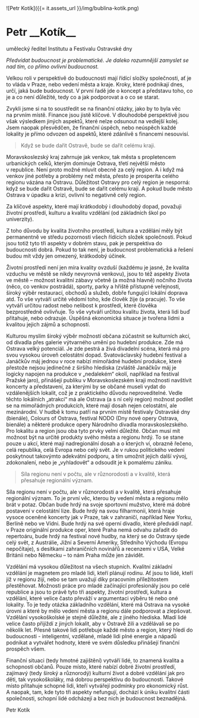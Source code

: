 <div class="persona">
![Petr Kotík]({{= it.assets_url }}/img/bublina-kotik.png)

  <div>
    <h1>Petr __Kotík__</h1>
    <span>umělecký ředitel Institutu a Festivalu Ostravské dny</span>
  </div>
</div>

*Předvídat budoucnost je problematické. Je daleko rozumnější zamyslet se nad tím, co přímo ovlivní budoucnost.*

Velkou roli v&nbsp;perspektivě do budoucnosti mají řídící složky společnosti, ať je to vláda v&nbsp;Praze, nebo vedení města a kraje. Kroky, které podnikají dnes, určí, jaká bude budoucnost. V&nbsp;první řadě jde o&nbsp;koncept a představu toho, co je a co není důležité, tedy co a jak podporovat a o&nbsp;co se starat.

Zvykli jsme si na&nbsp;to soustředit se na&nbsp;finanční otázky, jako by to byla věc na&nbsp;prvním místě. Finance jsou jistě klíčové. V&nbsp;dlouhodobé perspektivě jsou však výsledkem jiných aspektů, které nelze odsunout na&nbsp;vedlejší kolej. Jsem naopak přesvědčen, že finanční úspěch, nebo neúspěch každé lokality je přímo odvozen od aspektů, které zdánlivě s&nbsp;financemi nesouvisí.

> Když se bude dařit Ostravě, bude se dařit celému kraji.

Moravskoslezský kraj zahrnuje jak venkov, tak města s&nbsp;propletencem urbanických celků, kterým dominuje Ostrava, třetí největší město v&nbsp;republice. Není proto možné mluvit obecně za celý region. A&nbsp;i&nbsp;když má venkov jiné potřeby a problémy než města, přesto je prosperita celého regionu vázána na&nbsp;Ostravu. Důležitost Ostravy pro celý region je nesporná: když se bude dařit Ostravě, bude se dařit celému kraji. A&nbsp;pokud bude město Ostrava v&nbsp;úpadku a krizi, ovlivní to negativně celý region.

Za klíčové aspekty, které mají krátkodobý i&nbsp;dlouhodobý dopad, považuji životní prostředí, kulturu a kvalitu vzdělání (od základních škol po univerzity).

Z&nbsp;toho důvodu by kvalita životního prostředí, kultura a vzdělání měly být permanentně ve středu pozornosti všech řídících složek společnosti. Pokud jsou totiž tyto tři aspekty v&nbsp;dobrém stavu, pak je perspektiva do budoucnosti dobrá. Pokud to tak není, je budoucnost problematická a&nbsp;řešení budou mít vždy jen omezený, krátkodobý účinek.

Životní prostředí není jen míra kvality ovzduší (každému je jasné, že kvalita vzduchu ve městě se nikdy nevyrovná venkovu), jsou to též aspekty života ve městě – možnost kvalitní zábavy včetně (a možná hlavně) nočního života (něco, co venkov postrádá), sporty, parky a hřiště přístupné veřejnosti, široký výběr restaurací, obchodů a služeb, dobře fungující lokální doprava atd. To vše vytváří určité vědomí toho, kde člověk žije (a&nbsp;pracuje). To vše vytváří určitou radost nebo nelibost k&nbsp;prostředí, které člověka bezprostředně ovlivňuje. To vše vytváří určitou kvalitu života, která lidi buď přitahuje, nebo odrazuje. Úspěšná ekonomická situace je tvořena lidmi a kvalitou jejich zájmů a schopností.

Kulturou myslím široký výběr možností občana zúčastnit se kulturních akcí, od divadla přes galerie výtvarného umění po hudební produkce. Zde má Ostrava velký potenciál. Je zde pestrá a živá divadelní scéna, která má pro svou vysokou úroveň celostátní dopad. Svatováclavský hudební festival a Janáčkův máj jednou v roce nabízí mimořádné hudební produkce, které přestože nejsou jedinečné z&nbsp;širšího hlediska (zvláště Janáčkův máj je logicky napojen na&nbsp;produkce v&nbsp;„nedalekém“ okolí, například na&nbsp;festival Pražské jaro), přinášejí publiku v&nbsp;Moravskoslezském kraji možnosti navštívit koncerty a představení, za kterými by se občané museli vydat do vzdálenějších lokalit, což je z&nbsp;praktického důvodu neproveditelné. Vedle těchto lokálních „atrakcí“ má ale Ostrava (a s&nbsp;ní celý region) možnost podílet se na&nbsp;mimořádných produkcích, které mají dosah nejen celostátní, ale mezinárodní. V&nbsp;hudbě k&nbsp;tomu patří na&nbsp;prvním místě festivaly Ostravské dny (bienále), Colours of Ostrava, festival NODO (Dny nové opery Ostrava, bienále) a některé produkce opery Národního divadla moravskoslezského. Pro lokalitu a region jsou oba tyto prvky velmi důležité. Občan musí mít možnost být na&nbsp;určité produkty svého města a regionu hrdý. To se stane pouze u&nbsp;akcí, které mají nadregionální dosah a o&nbsp;kterých ví, obrazně řečeno, celá republika, celá Evropa nebo celý svět. Je v&nbsp;rukou politického vedení poskytnout takovýmto adekvátní podporu, a tím umožnit jejich další vývoj, zdokonalení, nebo je „vyhladovět“ a odsoudit je k pomalému zániku.

> Síla regionu není v&nbsp;počtu, ale v&nbsp;různorodosti a v&nbsp;kvalitě, která přesahuje regionální význam.

Síla regionu není v&nbsp;počtu, ale v&nbsp;různorodosti a v&nbsp;kvalitě, která přesahuje regionální význam. To je první věc, kterou by vedení města a regionu mělo brát v&nbsp;potaz. Občan bude hrdý na&nbsp;svoje sportovní mužstvo, které má dobré postavení v&nbsp;celostátní lize. Bude hrdý na&nbsp;svou filharmonii, která hraje vysoce oceněné koncerty jak v&nbsp;Praze, tak v&nbsp;zahraničí, například New Yorku, Berlíně nebo ve Vídni. Bude hrdý na&nbsp;své operní divadlo, které předvádí např. v&nbsp;Praze originální produkce oper, které Praha nemá odvahu zařadit do repertoáru, bude hrdý na festival nové hudby, na&nbsp;který se do Ostravy sjede celý svět, z&nbsp;Austrálie, Jižní a Severní Ameriky, Středního Východu (Evropu nepočítaje), s&nbsp;desítkami zahraničních novinářů a recenzemi v&nbsp;USA, Velké Británii nebo Německu &ndash; to nám Praha může jen závidět.

Vzdělání má vysokou důležitost na&nbsp;všech stupních. Kvalitní základní vzdělání je magnetem pro mladé lidi, kteří plánují rodinu. Ať jsou to lidé, kteří již v&nbsp;regionu žijí, nebo se tam uvažují díky pracovním příležitostem přestěhovat. Možnosti práce pro mladé začínající profesionály jsou po celé republice a jsou to právě tyto tři aspekty, životní prostředí, kultura a vzdělání, které velice často převáží v argumentaci výběru té nebo oné lokality. To je tedy otázka základního vzdělání, které má Ostrava na&nbsp;vysoké úrovni a které by mělo vedení města a regionu dále podporovat a zlepšovat. Vzdělání vysokoškolské je stejně důležité, ale z&nbsp;jiného hlediska. Mladí lidé velice často přijíždí z&nbsp;jiných lokalit, aby v&nbsp;Ostravě žili a vzdělávali se po několik let. Přesně takové lidi potřebuje každé město a region, který hledí do budoucnosti - inteligentní, vzdělané, mladé lidi plné energie a nápadů podnikat a vytvářet hodnoty, které ve svém důsledku přinášejí finanční prospěch všem.

Finanční situaci (tedy hmotné zajištění) vytváří lidé, to znamená kvalita a schopnosti občanů. Pouze místo, které nabízí dobré životní prostředí, zajímavý (tedy široký a různorodý) kulturní život a dobré vzdělání jak pro děti, tak vysokoškoláky, má dobrou perspektivu do budoucnosti. Takové místo přitahuje schopné lidi, kteří vytvářejí podmínky pro ekonomický růst. A&nbsp;naopak, tam, kde tyto tři aspekty nefungují, dochází k&nbsp;úniku kvalitní části společnosti, schopní lidé odcházejí a bez nich je budoucnost beznadějná.

Petr Kotík
